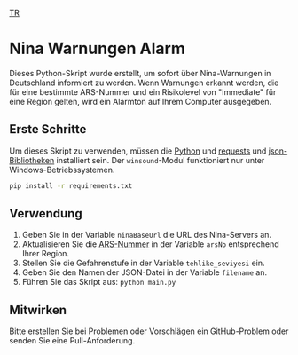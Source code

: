 [TR](https://github.com/necirvanalpar/nina-beep/blob/main/LANGS/README_TR.md)
# Nina Warnungen Alarm

Dieses Python-Skript wurde erstellt, um sofort über Nina-Warnungen in Deutschland informiert zu werden. Wenn Warnungen erkannt werden, die für eine bestimmte ARS-Nummer und ein Risikolevel von "Immediate" für eine Region gelten, wird ein Alarmton auf Ihrem Computer ausgegeben.

## Erste Schritte

Um dieses Skript zu verwenden, müssen die [Python](https://www.python.org/) und [requests](https://pypi.org/project/requests/) und [json-Bibliotheken](https://docs.python.org/3/library/json.html) installiert sein. Der `winsound`-Modul funktioniert nur unter Windows-Betriebssystemen.

```bash
pip install -r requirements.txt
```

## Verwendung

1. Geben Sie in der Variable `ninaBaseUrl` die URL des Nina-Servers an.
2. Aktualisieren Sie die [ARS-Nummer](https://www.xrepository.de/api/xrepository/urn:de:bund:destatis:bevoelkerungsstatistik:schluessel:rs_2021-07-31/download/Regionalschl_ssel_2021-07-31.json) in der Variable `arsNo` entsprechend Ihrer Region.
3. Stellen Sie die Gefahrenstufe in der Variable `tehlike_seviyesi` ein.
4. Geben Sie den Namen der JSON-Datei in der Variable `filename` an.
5. Führen Sie das Skript aus: `python main.py`

## Mitwirken

Bitte erstellen Sie bei Problemen oder Vorschlägen ein GitHub-Problem oder senden Sie eine Pull-Anforderung.
